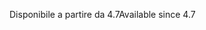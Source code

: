 <span data-ttu-id="e491c-101">Disponibile a partire da 4.7</span><span class="sxs-lookup"><span data-stu-id="e491c-101">Available since 4.7</span></span>